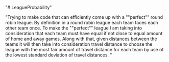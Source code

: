 "# LeagueProbability"

 "Trying to make code that can efficiently come up with a ""perfect"" round robin league. 
  By definition in a round robin league each team faces each other team once. 
  To make the ""perfect"" league I am taking into consideration that each team must have equal if not close to equal amount of home
  and away games. Along with that, given distances between the teams it will then take into consideration travel distance to choose
  the league with the most fair amount of travel distance for each team by use of the lowest standard deviation of travel distances. " 

